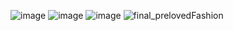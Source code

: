 ![image](https://github.com/apovedq/preloved-fashion-kotlin-app/assets/72984829/ab53f21b-2720-495e-9147-85b37d3c6ff7)
![image](https://github.com/apovedq/preloved-fashion-kotlin-app/assets/72984829/2c6133d9-ebe9-41ad-8d92-c5869585e693)
![image](https://github.com/apovedq/preloved-fashion-kotlin-app/assets/72984829/1c61dda4-6cab-452d-8131-28bcd6c779e9)
![final_prelovedFashion](https://github.com/apovedq/preloved-fashion-kotlin-app/assets/72984829/83c558eb-f953-45d0-af06-db74f8423454)
